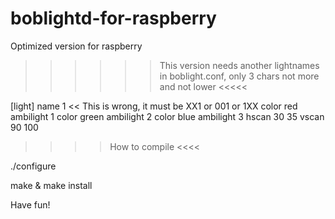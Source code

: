boblightd-for-raspberry
=======================

Optimized version for raspberry

>>>>>> This version needs another lightnames in boblight.conf, only 3 chars not more and not lower <<<<<

[light]
name            1 << This is wrong, it must be XX1 or 001 or 1XX 
color           red     ambilight 1
color           green   ambilight 2
color           blue    ambilight 3
hscan           30 35
vscan           90 100

>>>> How to compile <<<<

./configure

make & make install

Have fun!


